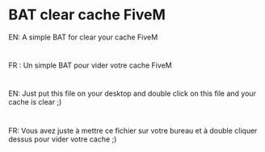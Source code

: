 # BAT clear cache FiveM
EN: A simple BAT for clear your cache FiveM
#
FR : Un simple BAT pour vider votre cache FiveM
#
EN: Just put this file on your desktop and double click on this file and your cache is clear ;)
#
FR: Vous avez juste à mettre ce fichier sur votre bureau et à double cliquer dessus pour vider votre cache ;)
